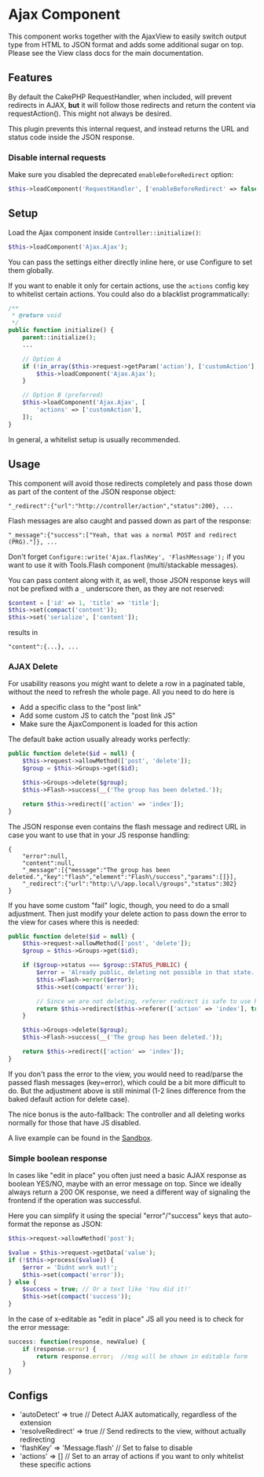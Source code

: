 # Ajax Component
This component works together with the AjaxView to easily switch output type from HTML to JSON
format and adds some additional sugar on top.
Please see the View class docs for the main documentation.

## Features
By default the CakePHP RequestHandler, when included, will prevent redirects in AJAX, **but** it will
follow those redirects and return the content via requestAction(). This might not always be desired.

This plugin prevents this internal request, and instead returns the URL and status code inside the JSON response.

### Disable internal requests
Make sure you disabled the deprecated `enableBeforeRedirect` option:
```php
$this->loadComponent('RequestHandler', ['enableBeforeRedirect' => false]);
```

## Setup
Load the Ajax component inside `Controller::initialize()`:
```php
$this->loadComponent('Ajax.Ajax');
```

You can pass the settings either directly inline here, or use Configure to set them globally.

If you want to enable it only for certain actions, use the `actions` config key to whitelist certain actions.
You could also do a blacklist programmatically:
```php
/**
 * @return void
 */
public function initialize() {
    parent::initialize();
    ...

    // Option A
    if (!in_array($this->request->getParam('action'), ['customAction'], true)) {
        $this->loadComponent('Ajax.Ajax');
    }

    // Option B (preferred)
    $this->loadComponent('Ajax.Ajax', [
        'actions' => ['customAction'],
    ]);
}
```
In general, a whitelist setup is usually recommended.

## Usage
This component will avoid those redirects completely and pass those down as part of the content of the JSON response object:

    "_redirect":{"url":"http://controller/action","status":200}, ...

Flash messages are also caught and passed down as part of the response:

    "_message":{"success":["Yeah, that was a normal POST and redirect (PRG)."]}, ...

Don't forget `Configure::write('Ajax.flashKey', 'FlashMessage');`
if you want to use it with Tools.Flash component (multi/stackable messages).

You can pass content along with it, as well, those JSON response keys will not be prefixed with a `_` underscore then, as they
are not reserved:
```php
$content = ['id' => 1, 'title' => 'title'];
$this->set(compact('content'));
$this->set('serialize', ['content']);
```
results in

    "content":{...}, ...

### AJAX Delete

For usability reasons you might want to delete a row in a paginated table, without the need to refresh the whole page.
All you need to do here is
- Add a specific class to the "post link"
- Add some custom JS to catch the "post link JS"
- Make sure the AjaxComponent is loaded for this action

The default bake action usually already works perfectly:

```php
public function delete($id = null) {
    $this->request->allowMethod(['post', 'delete']);
    $group = $this->Groups->get($id);

    $this->Groups->delete($group);
    $this->Flash->success(__('The group has been deleted.'));

    return $this->redirect(['action' => 'index']);
}
```
The JSON response even contains the flash message and redirect URL in case you want to use that in your JS response handling:
```
{
    "error":null,
    "content":null,
    "_message":[{"message":"The group has been deleted.","key":"flash","element":"Flash\/success","params":[]}],
    "_redirect":{"url":"http:\/\/app.local\/groups","status":302}
}
```

If you have some custom "fail" logic, though, you need to do a small adjustment.
Then just modify your delete action to pass down the error to the view for cases where this is needed:
```php
public function delete($id = null) {
    $this->request->allowMethod(['post', 'delete']);
    $group = $this->Groups->get($id);

    if ($group->status === $group::STATUS_PUBLIC) {
        $error = 'Already public, deleting not possible in that state.';
        $this->Flash->error($error);
        $this->set(compact('error'));

        // Since we are not deleting, referer redirect is safe to use here
        return $this->redirect($this->referer(['action' => 'index'], true));
    }

    $this->Groups->delete($group);
    $this->Flash->success(__('The group has been deleted.'));

    return $this->redirect(['action' => 'index']);
}
```

If you don't pass the error to the view, you would need to read/parse the passed flash messages (key=error), which could be a bit more difficult to do.
But the adjustment above is still minimal (1-2 lines difference from the baked default action for delete case).

The nice bonus is the auto-fallback: The controller and all deleting works normally for those that have JS disabled.

A live example can be found in the [Sandbox](https://sandbox.dereuromark.de/sandbox/ajax-examples/table).

### Simple boolean response

In cases like "edit in place" you often just need a basic AJAX response as boolean YES/NO, maybe with an error message on top.
Since we ideally always return a 200 OK response, we need a different way of signaling the frontend if the operation was successful.

Here you can simplify it using the special "error"/"success" keys that auto-format the reponse as JSON:
```php
$this->request->allowMethod('post');

$value = $this->request->getData('value');
if (!$this->process($value)) {
    $error = 'Didnt work out!';
    $this->set(compact('error'));
} else {
    $success = true; // Or a text like 'You did it!'
    $this->set(compact('success'));
}
```

In the case of x-editable as "edit in place" JS all you need is to check for the error message:
```js
success: function(response, newValue) {
    if (response.error) {
        return response.error;  //msg will be shown in editable form
    }
}
```

## Configs

- 'autoDetect' => true // Detect AJAX automatically, regardless of the extension
- 'resolveRedirect' => true // Send redirects to the view, without actually redirecting
- 'flashKey' => 'Message.flash' // Set to false to disable
- 'actions' => [] // Set to an array of actions if you want to only whitelist these specific actions

